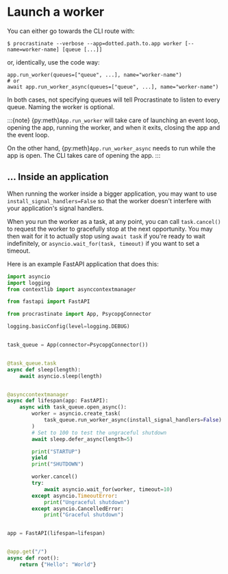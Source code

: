# Launch a worker

You can either go towards the CLI route with:

```console
$ procrastinate --verbose --app=dotted.path.to.app worker [--name=worker-name] [queue [...]]
```

or, identically, use the code way:

```
app.run_worker(queues=["queue", ...], name="worker-name")
# or
await app.run_worker_async(queues=["queue", ...], name="worker-name")
```

In both cases, not specifying queues will tell Procrastinate to listen to every queue.
Naming the worker is optional.

:::{note}
{py:meth}`App.run_worker` will take care of launching an event loop, opening the app,
running the worker, and when it exits, closing the app and the event loop.

On the other hand, {py:meth}`App.run_worker_async` needs to run while the app is open.
The CLI takes care of opening the app.
:::

## ... Inside an application

When running the worker inside a bigger application, you may want to use
`install_signal_handlers=False` so that the worker doesn't interfere with
your application's signal handlers.

When you run the worker as a task, at any point, you can call `task.cancel()`
to request the worker to gracefully stop at the next opportunity.
You may then wait for it to actually stop using `await task` if you're
ready to wait indefinitely, or `asyncio.wait_for(task, timeout)` if you
want to set a timeout.



Here is an example FastAPI application that does this:

```python
import asyncio
import logging
from contextlib import asynccontextmanager

from fastapi import FastAPI

from procrastinate import App, PsycopgConnector

logging.basicConfig(level=logging.DEBUG)


task_queue = App(connector=PsycopgConnector())


@task_queue.task
async def sleep(length):
    await asyncio.sleep(length)


@asynccontextmanager
async def lifespan(app: FastAPI):
    async with task_queue.open_async():
        worker = asyncio.create_task(
            task_queue.run_worker_async(install_signal_handlers=False)
        )
        # Set to 100 to test the ungraceful shutdown
        await sleep.defer_async(length=5)

        print("STARTUP")
        yield
        print("SHUTDOWN")

        worker.cancel()
        try:
            await asyncio.wait_for(worker, timeout=10)
        except asyncio.TimeoutError:
            print("Ungraceful shutdown")
        except asyncio.CancelledError:
            print("Graceful shutdown")


app = FastAPI(lifespan=lifespan)


@app.get("/")
async def root():
    return {"Hello": "World"}
```

